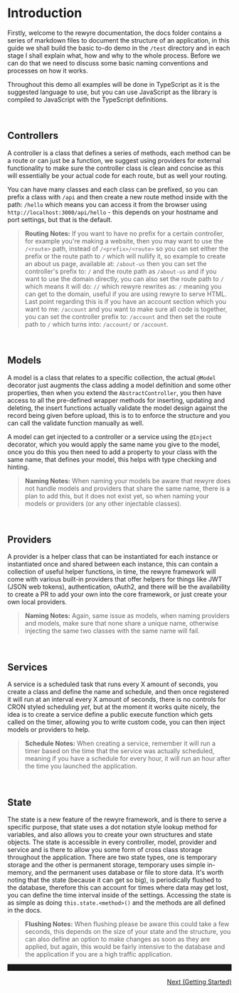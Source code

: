 # Introduction

Firstly, welcome to the rewyre documentation, the docs folder contains a series of markdown files to document the structure of an application, in this guide we shall build the basic to-do demo in the `/test` directory and in each stage I shall explain what, how and why to the whole process. Before we can do that we need to discuss some basic naming conventions and processes on how it works.

Throughout this demo all examples will be done in TypeScript as it is the suggested language to use, but you can use JavaScript as the library is compiled to JavaScript with the TypeScript definitions.

<br />

## Controllers

A controller is a class that defines a series of methods, each method can be a route or can just be a function, we suggest using providers for external functionality to make sure the controller class is clean and concise as this will essentially be your actual code for each route, but as well your routing.

You can have many classes and each class can be prefixed, so you can prefix a class with `/api` and then create a new route method inside with the path: `/hello` which means you can access it from the browser using `http://localhost:3000/api/hello` - this depends on your hostname and port settings, but that is the default.

> **Routing Notes:** If you want to have no prefix for a certain controller, for example you're making a website, then you may want to use the `/<route>` path, instead of `/<prefix>/<route>` so you can set either the prefix or the route path to `/` which will nullify it, so example to create an about us page, available at: `/about-us` then you can set the controller's prefix to: `/` and the route path as `/about-us` and if you want to use the domain directly, you can also set the route path to `/` which means it will do: `//` which rewyre rewrites as: `/` meaning you can get to the domain, useful if you are using rewyre to serve HTML. Last point regarding this is if you have an account section which you want to me: `/account` and you want to make sure all code is together, you can set the controller prefix to: `/account` and then set the route path to `/` which turns into: `/account/` or `/account`.

<br />

## Models

A model is a class that relates to a specific collection, the actual `@Model` decorator just augments the class adding a model definition and some other properties, then when you extend the `AbstractController`, you then have access to all the pre-defined wrapper methods for inserting, updating and deleting, the insert functions actually validate the model design against the record being given before upload, this is to to enforce the structure and you can call the validate function manually as well.

A model can get injected to a controller or a service using the `@Inject` decorator, which you would apply the same name you give to the model, once you do this you then need to add a property to your class with the same name, that defines your model, this helps with type checking and hinting.

> **Naming Notes:** When naming your models be aware that rewyre does not handle models and providers that share the same name, there is a plan to add this, but it does not exist yet, so when naming your models or providers (or any other injectable classes).

<br />

## Providers

A provider is a helper class that can be instantiated for each instance or instantiated once and shared between each instance, this can contain a collection of useful helper functions, in time, the rewyre framework will come with various built-in providers that offer helpers for things like JWT (JSON web tokens), authentication, oAuth2, and there will be the availability to create a PR to add your own into the core framework, or just create your own local providers.

> **Naming Notes:** Again, same issue as models, when naming providers and models, make sure that none share a unique name, otherwise injecting the same two classes with the same name will fail.

<br />

## Services

A service is a scheduled task that runs every X amount of seconds, you create a class and define the name and schedule, and then once registered it will run at an interval every X amount of seconds, there is no controls for CRON styled scheduling _yet_, but at the moment it works quite nicely, the idea is to create a service define a public execute function which gets called on the timer, allowing you to write custom code, you can then inject models or providers to help.

> **Schedule Notes:** When creating a service, remember it will run a timer based on the time that the service was actually scheduled, meaning if you have a schedule for every hour, it will run an hour after the time you launched the application.

<br />

## State

The state is a new feature of the rewyre framework, and is there to serve a specific purpose, that state uses a dot notation style lookup method for variables, and also allows you to create your own structures and state objects. The state is accessible in every controller, model, provider and service and is there to allow you some form of cross class storage throughout the application. There are two state types, one is temporary storage and the other is permanent storage, temporary uses simple in-memory, and the permanent uses database or file to store data. It's worth noting that the state (because it can get so big), is periodically flushed to the database, therefore this can account for times where data may get lost, you can define the time interval inside of the settings. Accessing the state is as simple as doing `this.state.<method>()` and the methods are all defined in the docs.

> **Flushing Notes:** When flushing please be aware this could take a few seconds, this depends on the size of your state and the structure, you can also define an option to make changes as soon as they are applied, but again, this would be fairly intensive to the database and the application if you are a high traffic application.

<hr style="height: 0; border: none; border-bottom: 2px solid white; padding-top: 15px;" />
<a href="https://github.com/dannysmc95/rewyre/blob/master/docs/2.GettingStarted.md" style="display: block; text-align: right;">Next (Getting Started)</a>
